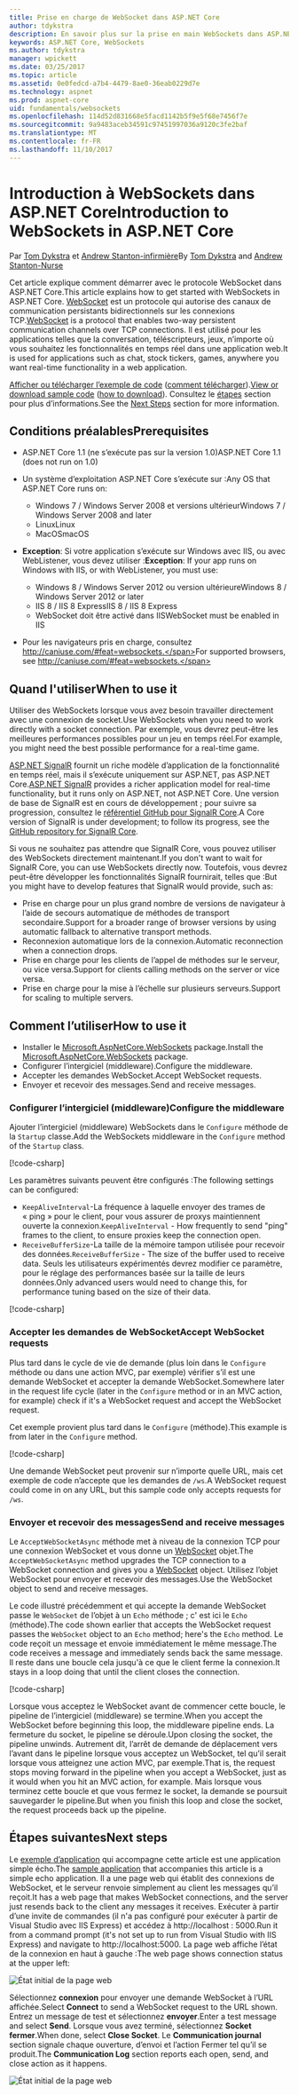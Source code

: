 ```yaml
---
title: Prise en charge de WebSocket dans ASP.NET Core
author: tdykstra
description: En savoir plus sur la prise en main WebSockets dans ASP.NET Core.
keywords: ASP.NET Core, WebSockets
ms.author: tdykstra
manager: wpickett
ms.date: 03/25/2017
ms.topic: article
ms.assetid: 0e0fedcd-a7b4-4479-8ae0-36eab0229d7e
ms.technology: aspnet
ms.prod: aspnet-core
uid: fundamentals/websockets
ms.openlocfilehash: 114d52d831668e5facd1142b5f9e5f68e7456f7e
ms.sourcegitcommit: 9a9483aceb34591c97451997036a9120c3fe2baf
ms.translationtype: MT
ms.contentlocale: fr-FR
ms.lasthandoff: 11/10/2017
---
```

# <a name="introduction-to-websockets-in-aspnet-core"></a><span data-ttu-id="f02bf-104">Introduction à WebSockets dans ASP.NET Core</span><span class="sxs-lookup"><span data-stu-id="f02bf-104">Introduction to WebSockets in ASP.NET Core</span></span>

<span data-ttu-id="f02bf-105">Par [Tom Dykstra](https://github.com/tdykstra) et [Andrew Stanton-infirmière](https://github.com/anurse)</span><span class="sxs-lookup"><span data-stu-id="f02bf-105">By [Tom Dykstra](https://github.com/tdykstra) and [Andrew Stanton-Nurse](https://github.com/anurse)</span></span>

<span data-ttu-id="f02bf-106">Cet article explique comment démarrer avec le protocole WebSocket dans ASP.NET Core.</span><span class="sxs-lookup"><span data-stu-id="f02bf-106">This article explains how to get started with WebSockets in ASP.NET Core.</span></span> <span data-ttu-id="f02bf-107">[WebSocket](https://wikipedia.org/wiki/WebSocket) est un protocole qui autorise des canaux de communication persistants bidirectionnels sur les connexions TCP.</span><span class="sxs-lookup"><span data-stu-id="f02bf-107">[WebSocket](https://wikipedia.org/wiki/WebSocket) is a protocol that enables two-way persistent communication channels over TCP connections.</span></span> <span data-ttu-id="f02bf-108">Il est utilisé pour les applications telles que la conversation, téléscripteurs, jeux, n’importe où vous souhaitez les fonctionnalités en temps réel dans une application web.</span><span class="sxs-lookup"><span data-stu-id="f02bf-108">It is used for applications such as chat, stock tickers, games, anywhere you want real-time functionality in a web application.</span></span>

<span data-ttu-id="f02bf-109">[Afficher ou télécharger l’exemple de code](https://github.com/aspnet/Docs/tree/master/aspnetcore/fundamentals/websockets/sample) ([comment télécharger](xref:tutorials/index#how-to-download-a-sample)).</span><span class="sxs-lookup"><span data-stu-id="f02bf-109">[View or download sample code](https://github.com/aspnet/Docs/tree/master/aspnetcore/fundamentals/websockets/sample) ([how to download](xref:tutorials/index#how-to-download-a-sample)).</span></span> <span data-ttu-id="f02bf-110">Consultez le [étapes](#next-steps) section pour plus d’informations.</span><span class="sxs-lookup"><span data-stu-id="f02bf-110">See the [Next Steps](#next-steps) section for more information.</span></span>


## <a name="prerequisites"></a><span data-ttu-id="f02bf-111">Conditions préalables</span><span class="sxs-lookup"><span data-stu-id="f02bf-111">Prerequisites</span></span>

* <span data-ttu-id="f02bf-112">ASP.NET Core 1.1 (ne s’exécute pas sur la version 1.0)</span><span class="sxs-lookup"><span data-stu-id="f02bf-112">ASP.NET Core 1.1 (does not run on 1.0)</span></span>
* <span data-ttu-id="f02bf-113">Un système d’exploitation ASP.NET Core s’exécute sur :</span><span class="sxs-lookup"><span data-stu-id="f02bf-113">Any OS that ASP.NET Core runs on:</span></span>
  
  * <span data-ttu-id="f02bf-114">Windows 7 / Windows Server 2008 et versions ultérieur</span><span class="sxs-lookup"><span data-stu-id="f02bf-114">Windows 7 / Windows Server 2008 and later</span></span>
  * <span data-ttu-id="f02bf-115">Linux</span><span class="sxs-lookup"><span data-stu-id="f02bf-115">Linux</span></span>
  * <span data-ttu-id="f02bf-116">MacOS</span><span class="sxs-lookup"><span data-stu-id="f02bf-116">macOS</span></span>

* <span data-ttu-id="f02bf-117">**Exception**: Si votre application s’exécute sur Windows avec IIS, ou avec WebListener, vous devez utiliser :</span><span class="sxs-lookup"><span data-stu-id="f02bf-117">**Exception**: If your app runs on Windows with IIS, or with WebListener, you must use:</span></span>

  * <span data-ttu-id="f02bf-118">Windows 8 / Windows Server 2012 ou version ultérieure</span><span class="sxs-lookup"><span data-stu-id="f02bf-118">Windows 8 / Windows Server 2012 or later</span></span>
  * <span data-ttu-id="f02bf-119">IIS 8 / IIS 8 Express</span><span class="sxs-lookup"><span data-stu-id="f02bf-119">IIS 8 / IIS 8 Express</span></span>
  * <span data-ttu-id="f02bf-120">WebSocket doit être activé dans IIS</span><span class="sxs-lookup"><span data-stu-id="f02bf-120">WebSocket must be enabled in IIS</span></span>

* <span data-ttu-id="f02bf-121">Pour les navigateurs pris en charge, consultez http://caniuse.com/#feat=websockets.</span><span class="sxs-lookup"><span data-stu-id="f02bf-121">For supported browsers, see http://caniuse.com/#feat=websockets.</span></span>

## <a name="when-to-use-it"></a><span data-ttu-id="f02bf-122">Quand l'utiliser</span><span class="sxs-lookup"><span data-stu-id="f02bf-122">When to use it</span></span>

<span data-ttu-id="f02bf-123">Utiliser des WebSockets lorsque vous avez besoin travailler directement avec une connexion de socket.</span><span class="sxs-lookup"><span data-stu-id="f02bf-123">Use WebSockets when you need to work directly with a socket connection.</span></span> <span data-ttu-id="f02bf-124">Par exemple, vous devrez peut-être les meilleures performances possibles pour un jeu en temps réel.</span><span class="sxs-lookup"><span data-stu-id="f02bf-124">For example, you might need the best possible performance for a real-time game.</span></span>

<span data-ttu-id="f02bf-125">[ASP.NET SignalR](https://docs.microsoft.com/aspnet/signalr/overview/getting-started/introduction-to-signalr) fournit un riche modèle d’application de la fonctionnalité en temps réel, mais il s’exécute uniquement sur ASP.NET, pas ASP.NET Core.</span><span class="sxs-lookup"><span data-stu-id="f02bf-125">[ASP.NET SignalR](https://docs.microsoft.com/aspnet/signalr/overview/getting-started/introduction-to-signalr) provides a richer application model for real-time functionality, but it runs only on ASP.NET, not ASP.NET Core.</span></span> <span data-ttu-id="f02bf-126">Une version de base de SignalR est en cours de développement ; pour suivre sa progression, consultez le [référentiel GitHub pour SignalR Core](https://github.com/aspnet/SignalR).</span><span class="sxs-lookup"><span data-stu-id="f02bf-126">A Core version of SignalR is under development; to follow its progress, see the [GitHub repository for SignalR Core](https://github.com/aspnet/SignalR).</span></span>

<span data-ttu-id="f02bf-127">Si vous ne souhaitez pas attendre que SignalR Core, vous pouvez utiliser des WebSockets directement maintenant.</span><span class="sxs-lookup"><span data-stu-id="f02bf-127">If you don't want to wait for SignalR Core, you can use WebSockets directly now.</span></span> <span data-ttu-id="f02bf-128">Toutefois, vous devrez peut-être développer les fonctionnalités SignalR fournirait, telles que :</span><span class="sxs-lookup"><span data-stu-id="f02bf-128">But you might have to develop features that SignalR would provide, such as:</span></span>

* <span data-ttu-id="f02bf-129">Prise en charge pour un plus grand nombre de versions de navigateur à l’aide de secours automatique de méthodes de transport secondaire.</span><span class="sxs-lookup"><span data-stu-id="f02bf-129">Support for a broader range of browser versions by using automatic fallback to alternative transport methods.</span></span>
* <span data-ttu-id="f02bf-130">Reconnexion automatique lors de la connexion.</span><span class="sxs-lookup"><span data-stu-id="f02bf-130">Automatic reconnection when a connection drops.</span></span>
* <span data-ttu-id="f02bf-131">Prise en charge pour les clients de l’appel de méthodes sur le serveur, ou vice versa.</span><span class="sxs-lookup"><span data-stu-id="f02bf-131">Support for clients calling methods on the server or vice versa.</span></span>
* <span data-ttu-id="f02bf-132">Prise en charge pour la mise à l’échelle sur plusieurs serveurs.</span><span class="sxs-lookup"><span data-stu-id="f02bf-132">Support for scaling to multiple servers.</span></span>

## <a name="how-to-use-it"></a><span data-ttu-id="f02bf-133">Comment l’utiliser</span><span class="sxs-lookup"><span data-stu-id="f02bf-133">How to use it</span></span>

* <span data-ttu-id="f02bf-134">Installer le [Microsoft.AspNetCore.WebSockets](https://www.nuget.org/packages/Microsoft.AspNetCore.WebSockets/) package.</span><span class="sxs-lookup"><span data-stu-id="f02bf-134">Install the [Microsoft.AspNetCore.WebSockets](https://www.nuget.org/packages/Microsoft.AspNetCore.WebSockets/) package.</span></span>
* <span data-ttu-id="f02bf-135">Configurer l’intergiciel (middleware).</span><span class="sxs-lookup"><span data-stu-id="f02bf-135">Configure the middleware.</span></span>
* <span data-ttu-id="f02bf-136">Accepter les demandes WebSocket.</span><span class="sxs-lookup"><span data-stu-id="f02bf-136">Accept WebSocket requests.</span></span>
* <span data-ttu-id="f02bf-137">Envoyer et recevoir des messages.</span><span class="sxs-lookup"><span data-stu-id="f02bf-137">Send and receive messages.</span></span>

### <a name="configure-the-middleware"></a><span data-ttu-id="f02bf-138">Configurer l’intergiciel (middleware)</span><span class="sxs-lookup"><span data-stu-id="f02bf-138">Configure the middleware</span></span>

<span data-ttu-id="f02bf-139">Ajouter l’intergiciel (middleware) WebSockets dans le `Configure` méthode de la `Startup` classe.</span><span class="sxs-lookup"><span data-stu-id="f02bf-139">Add the WebSockets middleware in the `Configure` method of the `Startup` class.</span></span>

[!code-csharp[](websockets/sample/Startup.cs?name=UseWebSockets)]

<span data-ttu-id="f02bf-140">Les paramètres suivants peuvent être configurés :</span><span class="sxs-lookup"><span data-stu-id="f02bf-140">The following settings can be configured:</span></span>

* <span data-ttu-id="f02bf-141">`KeepAliveInterval`-La fréquence à laquelle envoyer des trames de « ping » pour le client, pour vous assurer de proxys maintiennent ouverte la connexion.</span><span class="sxs-lookup"><span data-stu-id="f02bf-141">`KeepAliveInterval` - How frequently to send "ping" frames to the client, to ensure proxies keep the connection open.</span></span>
* <span data-ttu-id="f02bf-142">`ReceiveBufferSize`-La taille de la mémoire tampon utilisée pour recevoir des données.</span><span class="sxs-lookup"><span data-stu-id="f02bf-142">`ReceiveBufferSize` - The size of the buffer used to receive data.</span></span> <span data-ttu-id="f02bf-143">Seuls les utilisateurs expérimentés devrez modifier ce paramètre, pour le réglage des performances basée sur la taille de leurs données.</span><span class="sxs-lookup"><span data-stu-id="f02bf-143">Only advanced users would need to change this, for performance tuning based on the size of their data.</span></span>

[!code-csharp[](websockets/sample/Startup.cs?name=UseWebSocketsOptions)]

### <a name="accept-websocket-requests"></a><span data-ttu-id="f02bf-144">Accepter les demandes de WebSocket</span><span class="sxs-lookup"><span data-stu-id="f02bf-144">Accept WebSocket requests</span></span>

<span data-ttu-id="f02bf-145">Plus tard dans le cycle de vie de demande (plus loin dans le `Configure` méthode ou dans une action MVC, par exemple) vérifier s’il est une demande WebSocket et accepter la demande WebSocket.</span><span class="sxs-lookup"><span data-stu-id="f02bf-145">Somewhere later in the request life cycle (later in the `Configure` method or in an MVC action, for example) check if it's a WebSocket request and accept the WebSocket request.</span></span>

<span data-ttu-id="f02bf-146">Cet exemple provient plus tard dans le `Configure` (méthode).</span><span class="sxs-lookup"><span data-stu-id="f02bf-146">This example is from later in the `Configure` method.</span></span>

[!code-csharp[](websockets/sample/Startup.cs?name=AcceptWebSocket&highlight=7)]

<span data-ttu-id="f02bf-147">Une demande WebSocket peut provenir sur n’importe quelle URL, mais cet exemple de code n’accepte que les demandes de `/ws`.</span><span class="sxs-lookup"><span data-stu-id="f02bf-147">A WebSocket request could come in on any URL, but this sample code only accepts requests for `/ws`.</span></span>

### <a name="send-and-receive-messages"></a><span data-ttu-id="f02bf-148">Envoyer et recevoir des messages</span><span class="sxs-lookup"><span data-stu-id="f02bf-148">Send and receive messages</span></span>

<span data-ttu-id="f02bf-149">Le `AcceptWebSocketAsync` méthode met à niveau de la connexion TCP pour une connexion WebSocket et vous donne un [WebSocket](https://docs.microsoft.com/dotnet/core/api/system.net.websockets.websocket) objet.</span><span class="sxs-lookup"><span data-stu-id="f02bf-149">The `AcceptWebSocketAsync` method upgrades the TCP connection to a WebSocket connection and gives you a [WebSocket](https://docs.microsoft.com/dotnet/core/api/system.net.websockets.websocket) object.</span></span> <span data-ttu-id="f02bf-150">Utilisez l’objet WebSocket pour envoyer et recevoir des messages.</span><span class="sxs-lookup"><span data-stu-id="f02bf-150">Use the WebSocket object to send and receive messages.</span></span>

<span data-ttu-id="f02bf-151">Le code illustré précédemment et qui accepte la demande WebSocket passe le `WebSocket` de l’objet à un `Echo` méthode ; c' est ici le `Echo` (méthode).</span><span class="sxs-lookup"><span data-stu-id="f02bf-151">The code shown earlier that accepts the WebSocket request passes the `WebSocket` object to an `Echo` method; here's the `Echo` method.</span></span> <span data-ttu-id="f02bf-152">Le code reçoit un message et envoie immédiatement le même message.</span><span class="sxs-lookup"><span data-stu-id="f02bf-152">The code receives a message and immediately sends back the same message.</span></span> <span data-ttu-id="f02bf-153">Il reste dans une boucle cela jusqu'à ce que le client ferme la connexion.</span><span class="sxs-lookup"><span data-stu-id="f02bf-153">It stays in a loop doing that until the client closes the connection.</span></span> 

[!code-csharp[](websockets/sample/Startup.cs?name=Echo)]

<span data-ttu-id="f02bf-154">Lorsque vous acceptez le WebSocket avant de commencer cette boucle, le pipeline de l’intergiciel (middleware) se termine.</span><span class="sxs-lookup"><span data-stu-id="f02bf-154">When you accept the WebSocket before beginning this loop, the middleware pipeline ends.</span></span>  <span data-ttu-id="f02bf-155">La fermeture du socket, le pipeline se déroule.</span><span class="sxs-lookup"><span data-stu-id="f02bf-155">Upon closing the socket, the pipeline unwinds.</span></span> <span data-ttu-id="f02bf-156">Autrement dit, l’arrêt de demande de déplacement vers l’avant dans le pipeline lorsque vous acceptez un WebSocket, tel qu’il serait lorsque vous atteignez une action MVC, par exemple.</span><span class="sxs-lookup"><span data-stu-id="f02bf-156">That is, the request stops moving forward in the pipeline when you accept a WebSocket, just as it would when you hit an MVC action, for example.</span></span>  <span data-ttu-id="f02bf-157">Mais lorsque vous terminez cette boucle et que vous fermez le socket, la demande se poursuit sauvegarder le pipeline.</span><span class="sxs-lookup"><span data-stu-id="f02bf-157">But when you finish this loop and close the socket, the request proceeds back up the pipeline.</span></span>

## <a name="next-steps"></a><span data-ttu-id="f02bf-158">Étapes suivantes</span><span class="sxs-lookup"><span data-stu-id="f02bf-158">Next steps</span></span>

<span data-ttu-id="f02bf-159">Le [exemple d’application](https://github.com/aspnet/Docs/tree/master/aspnetcore/fundamentals/websockets/sample) qui accompagne cette article est une application simple écho.</span><span class="sxs-lookup"><span data-stu-id="f02bf-159">The [sample application](https://github.com/aspnet/Docs/tree/master/aspnetcore/fundamentals/websockets/sample) that accompanies this article is a simple echo application.</span></span> <span data-ttu-id="f02bf-160">Il a une page web qui établit des connexions de WebSocket, et le serveur renvoie simplement au client les messages qu’il reçoit.</span><span class="sxs-lookup"><span data-stu-id="f02bf-160">It has a web page that makes WebSocket connections, and the server just resends back to the client any messages it receives.</span></span> <span data-ttu-id="f02bf-161">Exécuter à partir d’une invite de commandes (il n'a pas configuré pour exécuter à partir de Visual Studio avec IIS Express) et accédez à http://localhost : 5000.</span><span class="sxs-lookup"><span data-stu-id="f02bf-161">Run it from a command prompt (it's not set up to run from Visual Studio with IIS Express) and navigate to http://localhost:5000.</span></span> <span data-ttu-id="f02bf-162">La page web affiche l’état de la connexion en haut à gauche :</span><span class="sxs-lookup"><span data-stu-id="f02bf-162">The web page shows connection status at the upper left:</span></span>

![État initial de la page web](websockets/_static/start.png)

<span data-ttu-id="f02bf-164">Sélectionnez **connexion** pour envoyer une demande WebSocket à l’URL affichée.</span><span class="sxs-lookup"><span data-stu-id="f02bf-164">Select **Connect** to send a WebSocket request to the URL shown.</span></span>  <span data-ttu-id="f02bf-165">Entrez un message de test et sélectionnez **envoyer**.</span><span class="sxs-lookup"><span data-stu-id="f02bf-165">Enter a test message and select **Send**.</span></span> <span data-ttu-id="f02bf-166">Lorsque vous avez terminé, sélectionnez **Socket fermer**.</span><span class="sxs-lookup"><span data-stu-id="f02bf-166">When done, select **Close Socket**.</span></span> <span data-ttu-id="f02bf-167">Le **Communication journal** section signale chaque ouverture, d’envoi et l’action Fermer tel qu’il se produit.</span><span class="sxs-lookup"><span data-stu-id="f02bf-167">The **Communication Log** section reports each open, send, and close action as it happens.</span></span>

![État initial de la page web](websockets/_static/end.png)
